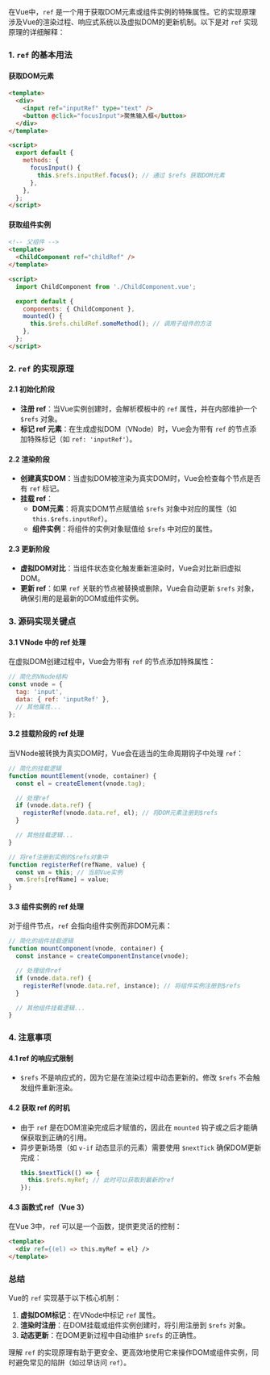 在Vue中，`ref` 是一个用于获取DOM元素或组件实例的特殊属性。它的实现原理涉及Vue的渲染过程、响应式系统以及虚拟DOM的更新机制。以下是对 `ref` 实现原理的详细解释：

### **1. `ref` 的基本用法**

#### **获取DOM元素**

```html
<template>
  <div>
    <input ref="inputRef" type="text" />
    <button @click="focusInput">聚焦输入框</button>
  </div>
</template>

<script>
  export default {
    methods: {
      focusInput() {
        this.$refs.inputRef.focus(); // 通过 $refs 获取DOM元素
      },
    },
  };
</script>
```

#### **获取组件实例**

```html
<!-- 父组件 -->
<template>
  <ChildComponent ref="childRef" />
</template>

<script>
  import ChildComponent from './ChildComponent.vue';

  export default {
    components: { ChildComponent },
    mounted() {
      this.$refs.childRef.someMethod(); // 调用子组件的方法
    },
  };
</script>
```

### **2. `ref` 的实现原理**

#### **2.1 初始化阶段**

- **注册 ref**：当Vue实例创建时，会解析模板中的 `ref` 属性，并在内部维护一个 `$refs` 对象。
- **标记 ref 元素**：在生成虚拟DOM（VNode）时，Vue会为带有 `ref` 的节点添加特殊标记（如 `ref: 'inputRef'`）。

#### **2.2 渲染阶段**

- **创建真实DOM**：当虚拟DOM被渲染为真实DOM时，Vue会检查每个节点是否有 `ref` 标记。
- **挂载 ref**：
  - **DOM元素**：将真实DOM节点赋值给 `$refs` 对象中对应的属性（如 `this.$refs.inputRef`）。
  - **组件实例**：将组件的实例对象赋值给 `$refs` 中对应的属性。

#### **2.3 更新阶段**

- **虚拟DOM对比**：当组件状态变化触发重新渲染时，Vue会对比新旧虚拟DOM。
- **更新 ref**：如果 `ref` 关联的节点被替换或删除，Vue会自动更新 `$refs` 对象，确保引用的是最新的DOM或组件实例。

### **3. 源码实现关键点**

#### **3.1 VNode 中的 ref 处理**

在虚拟DOM创建过程中，Vue会为带有 `ref` 的节点添加特殊属性：

```javascript
// 简化的VNode结构
const vnode = {
  tag: 'input',
  data: { ref: 'inputRef' },
  // 其他属性...
};
```

#### **3.2 挂载阶段的 ref 处理**

当VNode被转换为真实DOM时，Vue会在适当的生命周期钩子中处理 `ref`：

```javascript
// 简化的挂载逻辑
function mountElement(vnode, container) {
  const el = createElement(vnode.tag);

  // 处理ref
  if (vnode.data.ref) {
    registerRef(vnode.data.ref, el); // 将DOM元素注册到$refs
  }

  // 其他挂载逻辑...
}

// 将ref注册到实例的$refs对象中
function registerRef(refName, value) {
  const vm = this; // 当前Vue实例
  vm.$refs[refName] = value;
}
```

#### **3.3 组件实例的 ref 处理**

对于组件节点，`ref` 会指向组件实例而非DOM元素：

```javascript
// 简化的组件挂载逻辑
function mountComponent(vnode, container) {
  const instance = createComponentInstance(vnode);

  // 处理组件ref
  if (vnode.data.ref) {
    registerRef(vnode.data.ref, instance); // 将组件实例注册到$refs
  }

  // 其他组件挂载逻辑...
}
```

### **4. 注意事项**

#### **4.1 ref 的响应式限制**

- `$refs` 不是响应式的，因为它是在渲染过程中动态更新的。修改 `$refs` 不会触发组件重新渲染。

#### **4.2 获取 ref 的时机**

- 由于 `ref` 是在DOM渲染完成后才赋值的，因此在 `mounted` 钩子或之后才能确保获取到正确的引用。
- 异步更新场景（如 `v-if` 动态显示的元素）需要使用 `$nextTick` 确保DOM更新完成：
  ```javascript
  this.$nextTick(() => {
    this.$refs.myRef; // 此时可以获取到最新的ref
  });
  ```

#### **4.3 函数式 ref（Vue 3）**

在Vue 3中，`ref` 可以是一个函数，提供更灵活的控制：

```html
<template>
  <div ref={(el) => this.myRef = el} />
</template>
```

### **总结**

Vue的 `ref` 实现基于以下核心机制：

1. **虚拟DOM标记**：在VNode中标记 `ref` 属性。
2. **渲染时注册**：在DOM挂载或组件实例创建时，将引用注册到 `$refs` 对象。
3. **动态更新**：在DOM更新过程中自动维护 `$refs` 的正确性。

理解 `ref` 的实现原理有助于更安全、更高效地使用它来操作DOM或组件实例，同时避免常见的陷阱（如过早访问 `ref`）。
